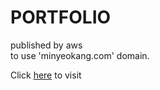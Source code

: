 # PORTFOLIO 

published by aws <br />
to use 'minyeokang.com' domain. 

Click [here](http://minyeokang.com/) to visit <br />
